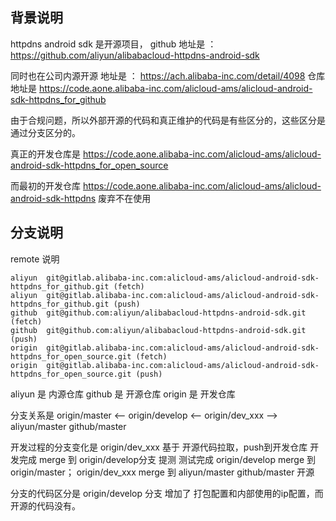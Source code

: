 ## 背景说明

httpdns android sdk 是开源项目，
github 地址是 ： https://github.com/aliyun/alibabacloud-httpdns-android-sdk

同时也在公司内源开源
地址是 ： https://ach.alibaba-inc.com/detail/4098
仓库地址是 https://code.aone.alibaba-inc.com/alicloud-ams/alicloud-android-sdk-httpdns_for_github

由于合规问题，所以外部开源的代码和真正维护的代码是有些区分的，这些区分是通过分支区分的。

真正的开发仓库是 https://code.aone.alibaba-inc.com/alicloud-ams/alicloud-android-sdk-httpdns_for_open_source

而最初的开发仓库 https://code.aone.alibaba-inc.com/alicloud-ams/alicloud-android-sdk-httpdns 废弃不在使用


## 分支说明

remote 说明
```
aliyun	git@gitlab.alibaba-inc.com:alicloud-ams/alicloud-android-sdk-httpdns_for_github.git (fetch)
aliyun	git@gitlab.alibaba-inc.com:alicloud-ams/alicloud-android-sdk-httpdns_for_github.git (push)
github	git@github.com:aliyun/alibabacloud-httpdns-android-sdk.git (fetch)
github	git@github.com:aliyun/alibabacloud-httpdns-android-sdk.git (push)
origin	git@gitlab.alibaba-inc.com:alicloud-ams/alicloud-android-sdk-httpdns_for_open_source.git (fetch)
origin	git@gitlab.alibaba-inc.com:alicloud-ams/alicloud-android-sdk-httpdns_for_open_source.git (push)
```
aliyun 是 内源仓库
github 是 开源仓库
origin 是 开发仓库

分支关系是
origin/master <-- origin/develop <-- origin/dev_xxx --> aliyun/master github/master

开发过程的分支变化是
origin/dev_xxx 基于 开源代码拉取，push到开发仓库
开发完成 merge 到 origin/develop分支 提测
测试完成 origin/develop merge 到 origin/master； origin/dev_xxx merge 到 aliyun/master github/master 开源

分支的代码区分是
origin/develop 分支 增加了 打包配置和内部使用的ip配置，而开源的代码没有。



